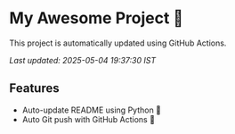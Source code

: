 # My Awesome Project 🚀

This project is automatically updated using GitHub Actions.

_Last updated: 2025-05-04 19:37:30 IST_

## Features
- Auto-update README using Python 🐍
- Auto Git push with GitHub Actions 🤖

